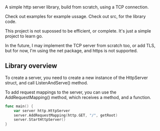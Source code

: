A simple http server library, build from scratch, using a TCP connection.

Check out examples for example ussage.
Check out src, for the library code.

This project is not supossed to be efficient, or complete. It's just a simple project to learn go.

In the future, I may implement the TCP server from scratch too, or add TLS, but for now, I'm using
the net package, and https is not supported.

## Library overview
To create a server, you need to create a new instance of the HttpServer struct, and call
ListenAndServe() method.

To add request mappings to the server, you can use the AddRequestMapping() method, which receives
a method, and a function.

```go
func main() {
    var server http.HttpServer
    server.AddRequestMapping(http.GET, "/", getRoot)
    server.StartHttpServer()
}
```

